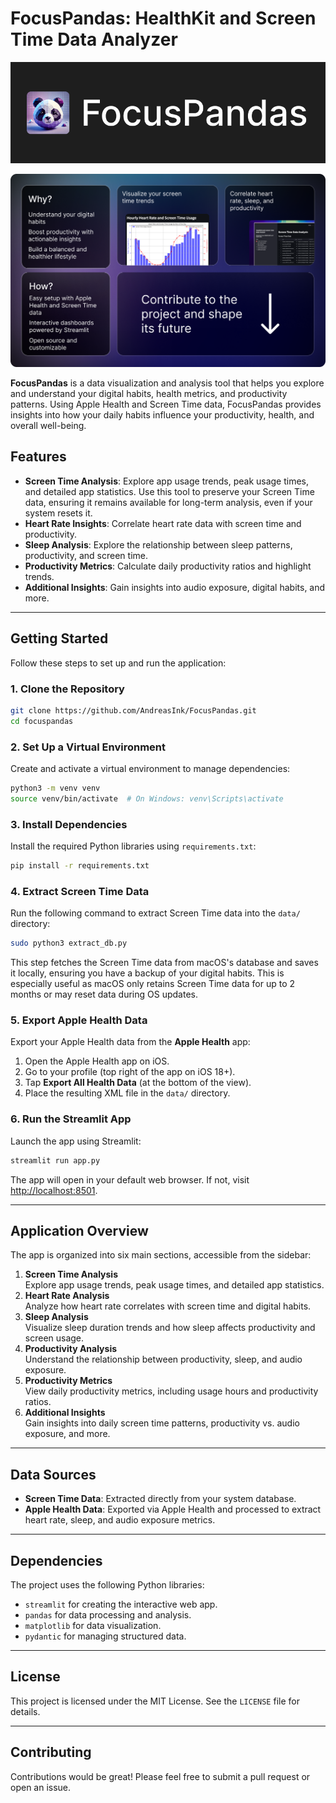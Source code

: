 # FocusPandas: HealthKit and Screen Time Data Analyzer

![FocusPandas Header](https://github.com/AndreasInk/FocusPandas/blob/main/assets/FocusPandas%20header.png)

![FocusPandas Bento](https://github.com/AndreasInk/FocusPandas/blob/main/assets/FocusPandas%20bento.png)

**FocusPandas** is a data visualization and analysis tool that helps you explore and understand your digital habits, health metrics, and productivity patterns. Using Apple Health and Screen Time data, FocusPandas provides insights into how your daily habits influence your productivity, health, and overall well-being.

## Features
- **Screen Time Analysis**: Explore app usage trends, peak usage times, and detailed app statistics. Use this tool to preserve your Screen Time data, ensuring it remains available for long-term analysis, even if your system resets it.
- **Heart Rate Insights**: Correlate heart rate data with screen time and productivity.
- **Sleep Analysis**: Explore the relationship between sleep patterns, productivity, and screen time.
- **Productivity Metrics**: Calculate daily productivity ratios and highlight trends.
- **Additional Insights**: Gain insights into audio exposure, digital habits, and more.


---

## Getting Started

Follow these steps to set up and run the application:

### 1. Clone the Repository
```bash
git clone https://github.com/AndreasInk/FocusPandas.git
cd focuspandas
```

### 2. Set Up a Virtual Environment
Create and activate a virtual environment to manage dependencies:
```bash
python3 -m venv venv
source venv/bin/activate  # On Windows: venv\Scripts\activate
```

### 3. Install Dependencies
Install the required Python libraries using `requirements.txt`:
```bash
pip install -r requirements.txt
```

### 4. Extract Screen Time Data
Run the following command to extract Screen Time data into the `data/` directory:
```bash
sudo python3 extract_db.py
```
This step fetches the Screen Time data from macOS's database and saves it locally, ensuring you have a backup of your digital habits. This is especially useful as macOS only retains Screen Time data for up to 2 months or may reset data during OS updates.

### 5. Export Apple Health Data
Export your Apple Health data from the **Apple Health** app:
1. Open the Apple Health app on iOS.
2. Go to your profile (top right of the app on iOS 18+).
3. Tap **Export All Health Data** (at the bottom of the view).
4. Place the resulting XML file in the `data/` directory.

### 6. Run the Streamlit App
Launch the app using Streamlit:
```bash
streamlit run app.py
```
The app will open in your default web browser. If not, visit [http://localhost:8501](http://localhost:8501).

---

## Application Overview

The app is organized into six main sections, accessible from the sidebar:
1. **Screen Time Analysis**  
   Explore app usage trends, peak usage times, and detailed app statistics.
2. **Heart Rate Analysis**  
   Analyze how heart rate correlates with screen time and digital habits.
3. **Sleep Analysis**  
   Visualize sleep duration trends and how sleep affects productivity and screen usage.
4. **Productivity Analysis**  
   Understand the relationship between productivity, sleep, and audio exposure.
5. **Productivity Metrics**  
   View daily productivity metrics, including usage hours and productivity ratios.
6. **Additional Insights**  
   Gain insights into daily screen time patterns, productivity vs. audio exposure, and more.

---

## Data Sources
- **Screen Time Data**: Extracted directly from your system database.
- **Apple Health Data**: Exported via Apple Health and processed to extract heart rate, sleep, and audio exposure metrics.

---

## Dependencies

The project uses the following Python libraries:
- `streamlit` for creating the interactive web app.
- `pandas` for data processing and analysis.
- `matplotlib` for data visualization.
- `pydantic` for managing structured data.

---

## License

This project is licensed under the MIT License. See the `LICENSE` file for details.

---

## Contributing

Contributions would be great! Please feel free to submit a pull request or open an issue.
